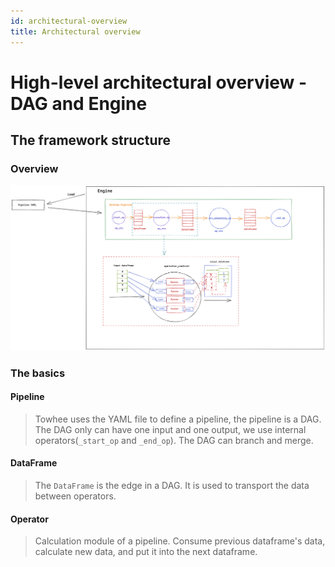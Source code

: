 ```yaml
---
id: architectural-overview
title: Architectural overview
---
```


# High-level architectural overview - DAG and Engine

## The framework structure

### Overview

![avatar](./framework.png)

### The basics
#### Pipeline
>  Towhee uses the YAML file to define a pipeline, the pipeline is a DAG. The DAG only can have one input and one output, we use internal operators(`_start_op` and `_end_op`). The DAG can branch and merge.
#### DataFrame
> The `DataFrame` is the edge in a DAG. It is used to transport the data between operators.
#### Operator
> Calculation module of a pipeline. Consume previous dataframe's data, calculate new data, and put it into the next dataframe.


